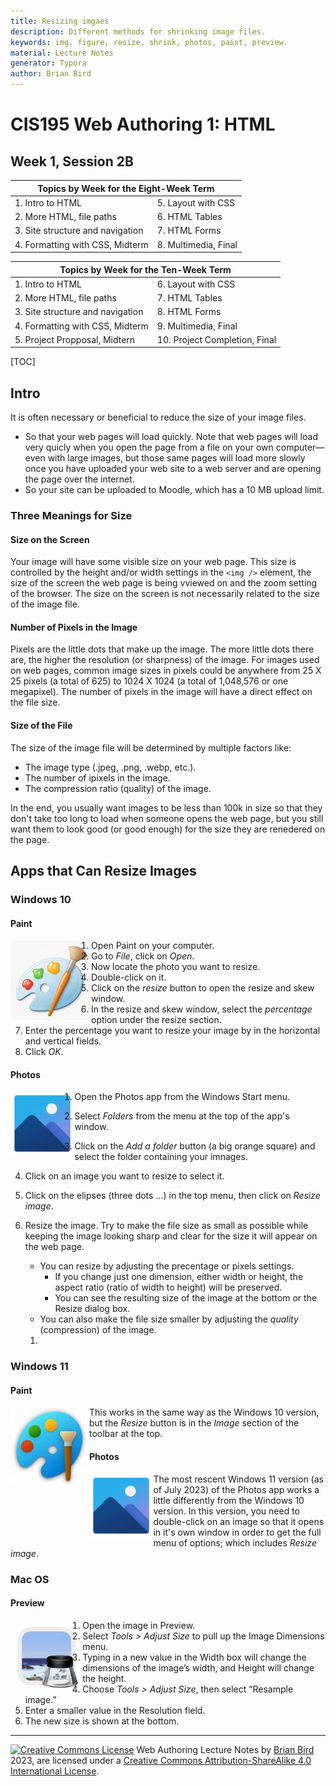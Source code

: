 ```yaml
---
title: Resizing imgaes
description: Different methods for shrinking image files.
keywords: img, figure, resize, shrink, photos, paint, preview.
material: Lecture Notes
generator: Typora
author: Brian Bird
---
```

<h1>CIS195 Web Authoring 1: HTML</h1>

<h2>Week 1, Session 2B</h2>

<table>
  <thead>
    <tr>
      <th colspan="2">Topics by Week for the Eight-Week Term</th>
    </tr>
  </thead>
  <tbody>
    <tr>
      <td>1. Intro to HTML</td>
      <td>5. Layout with CSS</td>
    </tr>
    <tr>
      <td>2. More HTML, file paths</td>
      <td>6. HTML Tables</td>
    </tr>
    <tr>
      <td>3. Site structure and navigation</td>
      <td>7. HTML Forms</td>
    </tr>
    <tr>
      <td>4. Formatting with CSS, Midterm</td>
      <td>8. Multimedia, Final</td>
    </tr>
  </tbody>
</table>

<table hidden>
  <thead>
    <tr>
      <th colspan="2">Topics by Week for the Ten-Week Term</th>
    </tr>
  </thead>
  <tbody>
    <tr>
      <td>1. Intro to HTML</td>
      <td>6. Layout with CSS</td>
    </tr>
    <tr>
      <td>2. More HTML, file paths</td>
      <td>7. HTML Tables</td>
    </tr>
    <tr>
      <td>3. Site structure and navigation</td>
      <td>8. HTML Forms</td>
    </tr>
    <tr>
      <td>4. Formatting with CSS, Midterm</td>
      <td>9. Multimedia, Final</td>
    </tr>
    <tr>
      <td>5. Project Propposal, Midtern</td>
      <td>10. Project Completion, Final</td>
    </tr>
  </tbody>
</table>

[TOC]

## Intro

It is often necessary or beneficial to reduce the size of your image files.

-  So that your web pages will load quickly. 
  Note that web pages will load very quicly when you open the page from a file on your own computer&mdash;even with large images, but those same pages will load more slowly once you have uploaded your web site to a web server and are opening the page over the internet.
- So your site can be uploaded to Moodle, which has a 10 MB upload limit.

### Three Meanings for Size

#### Size on the Screen

Your image will have some visible size on your web page. This size is controlled by the height and/or width settings in the `<img />` element, the size of the screen the web page is being vviewed on and the zoom setting of the browser. The size on the screen is not necessarily related to the size of the image file.

#### Number of Pixels in the Image

Pixels are the little dots that make up the image. The more little dots there are, the higher the resolution (or sharpness) of the image.  For images used on web pages, common image sizes in pixels could be anywhere from 25 X 25 pixels (a total of 625) to 1024 X 1024 (a total of 1,048,576 or one megapixel). The number of pixels in the image will have a direct effect on the file size.

#### Size of the File

The size of the image file will be determined by multiple factors like:

- The image type (.jpeg, .png, .webp, etc.).
- The number of ipixels in the image.
- The compression ratio (quality) of the image. 

In the end, you usually want images to be less than 100k in size so that they don't take too long to load when someone opens the web page, but you still want them to look good (or good enough) for the size they are renedered on the page.

## Apps that Can Resize Images

### Windows 10

#### Paint

<img src="Images\Win10PaintIcon.jpeg" alt="WindowsPaintIcon" align="left" style="zoom:75%;" />

1. Open Paint on your computer.
2. Go to *File*, click on *Open*.
3. Now locate the photo you want to resize.
4. Double-click on it.
5. Click on the *resize* button to open the resize and skew window.
6. In the resize and skew window, select the *percentage* option under the resize section.
7. Enter the percentage you want to resize your image by in the horizontal and vertical fields.
8. Click *OK*.



#### Photos

<img src="Images/Win10Photos.jpeg" align="left" style="zoom:40%;" />

1. Open the Photos app from the Windows Start menu.

2. Select *Folders* from the menu at the top of the app's window.

3. Click on the *Add a folder* button (a big orange square) and select the folder containing your imnages.

4. Click on an image you want to resize to select it.

5. Click on the elipses (three dots ...) in the top menu, then click on *Resize image*.

6. Resize the image. 
   Try to make the file size as small as possible while keeping the image looking sharp and clear for the size it will appear on the web page.

   - You can resize by adjusting the precentage or pixels settings.  
     - If you change just one dimension, either width or height, the aspect ratio (ratio of width to height) will be preserved.
     - You can see the resulting size of the image at the bottom or the Resize dialog box.
   - You can also make the file size smaller by adjusting the *quality* (compression) of the image.

   1. 



### Windows 11

#### Paint

<img src="Images\Win11PaintIcon.jpeg" alt="Windows 11 Paint Icon" align="left" style="zoom:75%;" />

This works in the same way as the Windows 10 version, but the *Resize* button is in the *Image* section of the toolbar at the top.

#### Photos

<img src="Images/Win10Photos.jpeg" align="left" style="zoom:40%;" />

The most rescent Windows 11 version (as of July 2023) of the Photos app works a little differently from the Windows 10 version. In this version, you need to double-click on an image so that it opens in it's own window in order to get the full menu of options; which includes *Resize image*.

### Mac OS

#### Preview

<img src="Images\BigSurPreviewIcon.jpeg" alt="BigSurPreviewIcon" align="left" style="zoom:40%;" />

1. Open the image in Preview.
2. Select *Tools > Adjust Size* to pull up the Image Dimensions menu.
3. Typing in a new value in the Width box will change the dimensions of the image’s width, and Height will change the height.
4. Choose *Tools > Adjust Size*, then select “Resample image.”
5. Enter a smaller value in the Resolution field.
6. The new size is shown at the bottom.




------

[![Creative Commons License](https://i.creativecommons.org/l/by-sa/4.0/88x31.png)](http://creativecommons.org/licenses/by-sa/4.0/) Web Authoring Lecture Notes by [Brian Bird](https://profbird.dev)  <time>2023</time>, are licensed under a [Creative Commons Attribution-ShareAlike 4.0 International License](http://creativecommons.org/licenses/by-sa/4.0/). 